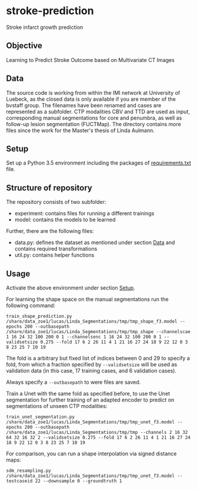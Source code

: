 # stroke-prediction
Stroke infarct growth prediction

## Objective
Learning to Predict Stroke Outcome based on Multivariate CT Images

## Data
The source code is working from within the IMI network at University of Luebeck, as the closed data is only available if you are member of the bvstaff group. The filenames have been renamed and cases are represented as a subfolder. CTP modalities CBV and TTD are used as input, corresponding manual segmentations for core and penumbra, as well as follow-up lesion segmentation (FUCTMap). The directory contains more files since the work for the Master's thesis of Linda Aulmann.

## Setup
Set up a Python 3.5 environment including the packages of [requirements.txt](requirements.txt) file.

## Structure of repository
The repository consists of two subfolder:
- experiment: contains files for running a different trainings
- model: contains the models to be learned

Further, there are the following files:
- data.py: defines the dataset as mentioned under section [Data](README.md#data) and contains required transformations
- util.py: contains helper functions

## Usage
Activate the above environment under section [Setup](README.md#setup).

For learning the shape space on the manual segmentations run the following command:

`train_shape_prediction.py /share/data_zoe1/lucas/Linda_Segmentations/tmp/tmp_shape_f3.model --epochs 200 --outbasepath /share/data_zoe1/lucas/Linda_Segmentations/tmp/tmp_shape --channelscae 1 16 24 32 100 200 0 1 --channelsenc 1 16 24 32 100 200 0 1 --validsetsize 0.275 --fold 17 6 2 26 11 4 1 21 16 27 24 18 9 22 12 0 3 8 23 25 7 10 19`

The fold is a arbitrary but fixed list of indices between 0 and 29 to specify a fold, from which a fraction specified by `--validsetsize` will be used as validation data (in this case, 17 training cases, and 6 validation cases).

Always specify a `--outbasepath` to were files are saved.

Train a Unet with the same fold as specified before, to use the Unet segmentation for further training of an adapted encoder to predict on segmentations of unseen CTP modalities:

`train_unet_segmentation.py /share/data_zoe1/lucas/Linda_Segmentations/tmp/tmp_unet_f3.model --epochs 200 --outbasepath /share/data_zoe1/lucas/Linda_Segmentations/tmp/tmp --channels 2 16 32 64 32 16 32 2 --validsetsize 0.275 --fold 17 6 2 26 11 4 1 21 16 27 24 18 9 22 12 0 3 8 23 25 7 10 19`

For comparison, you can run a shape interpolation via signed distance maps:

`sdm_resampling.py /share/data_zoe1/lucas/Linda_Segmentations/tmp/tmp_unet_f3.model --testcaseid 22 --downsample 0 --groundtruth 1`

